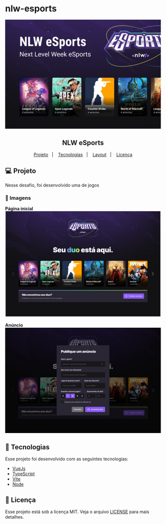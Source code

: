 # nlw-esports
 
<img src=".github/capa.png" alt="home" />

<h2 align="center">
   NLW eSports 
</h2>

<p align="center">
  <a href="#-projeto">Projeto</a>&nbsp;&nbsp;&nbsp;|&nbsp;&nbsp;&nbsp;
  <a href="#-tecnologias">Tecnologias</a>&nbsp;&nbsp;&nbsp;|&nbsp;&nbsp;&nbsp;
  <a href="#-Layout">Layout</a>&nbsp;&nbsp;&nbsp;|&nbsp;&nbsp;&nbsp;
  <a href="#-licença">Licença</a>
</p>

## 💻 Projeto

Nesse desafio, foi desenvolvido uma de jogos


### 📸 Imagens

**Página inicial**
<img src=".github/landing.png" alt="landing" />

**Anúncio**
<img src=".github/pub.png" alt="anúncio" />

## 🚀 Tecnologias

Esse projeto foi desenvolvido com as seguintes tecnologias:

-   [VueJs](https://vuejs.org/)
-   [TypeScript](https://www.typescriptlang.org/pt/)
-   [Vite](https://vitejs.dev/)
-   [Node](https://nodejs.org/en/)

## 📝 Licença

Esse projeto está sob a licença MIT. Veja o arquivo [LICENSE](LICENSE) para mais detalhes.
